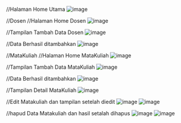 //Halaman Home Utama
![image](https://github.com/user-attachments/assets/75608719-92ce-455d-8f60-2f0db920f6a3)

//Dosen
//Halaman Home Dosen
![image](https://github.com/user-attachments/assets/26ee2c19-5e42-4a25-9774-1e61675bf9c4)

//Tampilan Tambah Data Dosen
![image](https://github.com/user-attachments/assets/5b8937f0-5c00-4819-b553-0d03df6bf79d)

//Data Berhasil ditambahkan
![image](https://github.com/user-attachments/assets/50264fdc-ce94-47a6-93de-fb219322f7ae)

//MataKuliah
//Halaman Home MataKuliah
![image](https://github.com/user-attachments/assets/4c42fc6c-7052-4e67-9bb2-6e61d9ff3bb2)

//Tampilan Tambah Data MataKuliah
![image](https://github.com/user-attachments/assets/b7e2c9ec-6620-458b-bfa7-d717792e3a8d)

//Data Berhasil ditambahkan
![image](https://github.com/user-attachments/assets/2a5d51c8-9400-4bbd-b57f-d607cadafe9d)

//Tampilan Detail MataKuliah
![image](https://github.com/user-attachments/assets/6d73da37-b6c5-41a3-bc77-fb234aaa4206)

//Edit Matakuliah dan tampilan setelah diedit
![image](https://github.com/user-attachments/assets/77c463da-55b3-48c3-8788-fc3f25869396)
![image](https://github.com/user-attachments/assets/0284dcf0-53ee-4753-86dc-3c8a50c62208)

//hapud Data Matakuliah dan hasil setalah dihapus
![image](https://github.com/user-attachments/assets/b8b4c999-da67-47a2-b30a-762a65691051)
![image](https://github.com/user-attachments/assets/bfc60550-e0b2-4889-9a85-ebf991dfe704)


